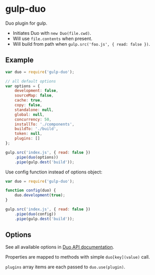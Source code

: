 # gulp-duo

Duo plugin for gulp.

- Initiates Duo with `new Duo(file.cwd)`.
- Will use `file.contents` when present.
- Will build from path when `gulp.src('foo.js', { read: false })`.

## Example

```js
var duo = require('gulp-duo');

// all default options
var options = {
	development: false,
	sourceMap: false,
	cache: true,
	copy: false,
	standalone: null,
	global: null,
	concurrency: 50,
	installTo: './components',
	buildTo: './build',
	token: null,
	plugins: []
};

gulp.src('index.js', { read: false })
	.pipe(duo(options))
	.pipe(gulp.dest('build'));
```

Use config function instead of options object:

```js
var duo = require('gulp-duo');

function config(duo) {
	duo.development(true);
}

gulp.src('index.js', { read: false })
	.pipe(duo(config))
	.pipe(gulp.dest('build'));
```

## Options

See all available options in [Duo API documentation](https://github.com/duojs/duo/blob/master/docs/api.md).

Properties are mapped to methods with simple `duo[key](value)` call.

`plugins` array items are each passed to `duo.use(plugin)`.